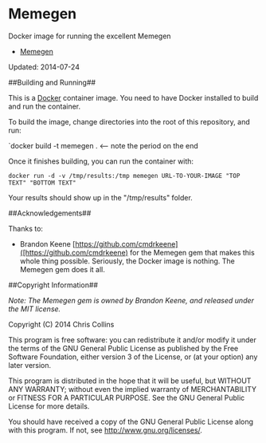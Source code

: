 Memegen
=======

Docker image for running the excellent Memegen

* [Memegen](https://github.com/cmdrkeene/memegen)

Updated: 2014-07-24

##Building and Running##

This is a [Docker](http://docker.io) container image.  You need to have Docker installed to build and run the container.

To build the image, change directories into the root of this repository, and run:

`docker build -t memegen .   <-- note the period on the end

Once it finishes building, you can run the container with:

`docker run -d -v /tmp/results:/tmp memegen URL-TO-YOUR-IMAGE "TOP TEXT" "BOTTOM TEXT"`

Your results should show up in the "/tmp/results" folder.

##Acknowledgements##

Thanks to:

* Brandon Keene [https://github.com/cmdrkeene]([https://github.com/cmdrkeene) for the Memegen gem that makes this whole thing possible.  Seriously, the Docker image is nothing.  The Memegen gem does it all.

##Copyright Information##

_Note: The Memegen gem is owned by Brandon Keene, and released under the MIT license._

Copyright (C) 2014 Chris Collins

This program is free software: you can redistribute it and/or modify it under the terms of the GNU General Public License as published by the Free Software Foundation, either version 3 of the License, or (at your option) any later version.

This program is distributed in the hope that it will be useful, but WITHOUT ANY WARRANTY; without even the implied warranty of MERCHANTABILITY or FITNESS FOR A PARTICULAR PURPOSE. See the GNU General Public License for more details.

You should have received a copy of the GNU General Public License along with this program. If not, see http://www.gnu.org/licenses/.


